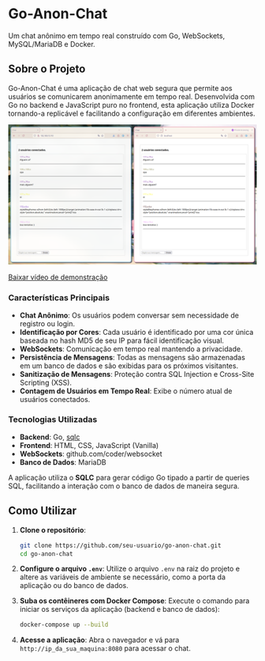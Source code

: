 # Go-Anon-Chat

Um chat anônimo em tempo real construído com Go, WebSockets, MySQL/MariaDB e Docker.

## Sobre o Projeto

Go-Anon-Chat é uma aplicação de chat web segura que permite aos usuários se comunicarem anonimamente em tempo real. Desenvolvida com Go no backend e JavaScript puro no frontend, esta aplicação utiliza Docker tornando-a replicável e facilitando a configuração em diferentes ambientes.

![Demo](demo.png)

[Baixar vídeo de demonstração](demo.mp4)

### Características Principais

- **Chat Anônimo**: Os usuários podem conversar sem necessidade de registro ou login.
- **Identificação por Cores**: Cada usuário é identificado por uma cor única baseada no hash MD5 de seu IP para fácil identificação visual.
- **WebSockets**: Comunicação em tempo real mantendo a privacidade.
- **Persistência de Mensagens**: Todas as mensagens são armazenadas em um banco de dados e são exibidas para os próximos visitantes.
- **Sanitização de Mensagens**: Proteção contra SQL Injection e Cross-Site Scripting (XSS).
- **Contagem de Usuários em Tempo Real**: Exibe o número atual de usuários conectados.

### Tecnologias Utilizadas

- **Backend**: Go, [sqlc](https://sqlc.dev/)
- **Frontend**: HTML, CSS, JavaScript (Vanilla)
- **WebSockets**: github.com/coder/websocket
- **Banco de Dados**: MariaDB

A aplicação utiliza o **SQLC** para gerar código Go tipado a partir de queries SQL, facilitando a interação com o banco de dados de maneira segura.

## Como Utilizar

1. **Clone o repositório**:
   ```sh
   git clone https://github.com/seu-usuario/go-anon-chat.git
   cd go-anon-chat
   ```

2. **Configure o arquivo ```.env```**:
   Utilize o arquivo ```.env``` na raiz do projeto e altere as variáveis de ambiente se necessário, como a porta da aplicação ou do banco de dados.
   
5. **Suba os contêineres com Docker Compose**:
   Execute o comando para iniciar os serviços da aplicação (backend e banco de dados):
   ```sh
   docker-compose up --build
   ```
   
6. **Acesse a aplicação**: Abra o navegador e vá para ```http://ip_da_sua_maquina:8080``` para acessar o chat.

